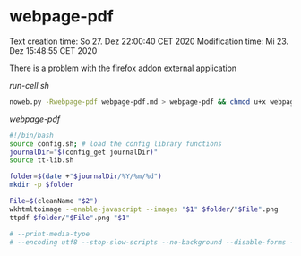 # webpage-pdf
Text creation time: So 27. Dez 22:00:40 CET 2020 Modification time: Mi 23. Dez 15:48:55 CET 2020

 
 There is a problem with the firefox addon external application

*run-cell.sh*
```bash
noweb.py -Rwebpage-pdf webpage-pdf.md > webpage-pdf && chmod u+x webpage-pdf && echo 'fertig'
```

*webpage-pdf*
```bash
#!/bin/bash
source config.sh; # load the config library functions
journalDir="$(config_get journalDir)"
source tt-lib.sh

folder=$(date +"$journalDir/%Y/%m/%d")
mkdir -p $folder

File=$(cleanName "$2")
wkhtmltoimage --enable-javascript --images "$1" $folder/"$File".png
ttpdf $folder/"$File".png "$1"

# --print-media-type
# --encoding utf8 --stop-slow-scripts --no-background --disable-forms --footer-center '[page]/[toPage]' -L 4cm -R 4cm --minimum-font-size 17
```

